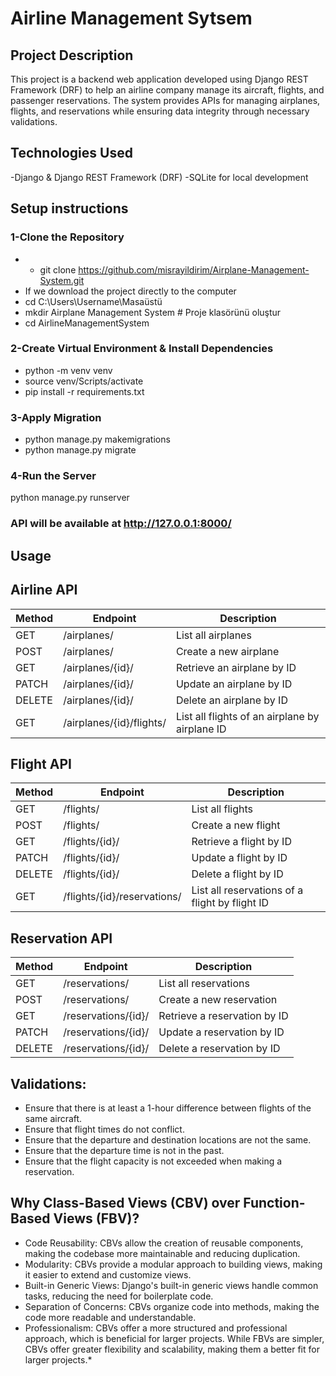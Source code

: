 # Airline Management Sytsem

## Project Description
This project is a backend web application developed using Django REST Framework (DRF) to help an airline company manage its aircraft, flights, and passenger reservations. The system provides APIs for managing airplanes, flights, and reservations while ensuring data integrity through necessary validations.

## Technologies Used
-Django & Django REST Framework (DRF)
-SQLite for local development

## Setup instructions
### 1-Clone the Repository
- - git clone https://github.com/misrayildirim/Airplane-Management-System.git
- If we download the project directly to the computer
- cd C:\Users\Username\Masaüstü
- mkdir Airplane Management System  # Proje klasörünü oluştur
- cd AirlineManagementSystem 

### 2-Create Virtual Environment & Install Dependencies
- python -m venv venv
- source venv/Scripts/activate 
- pip install -r requirements.txt

### 3-Apply Migration 
- python manage.py makemigrations
- python manage.py migrate      

### 4-Run the Server
python manage.py runserver    

### API will be available at http://127.0.0.1:8000/

## Usage

## Airline API

| Method | Endpoint                    | Description                                   |
|--------|-----------------------------|-----------------------------------------------|
| GET    | /airplanes/                 | List all airplanes                            |
| POST   | /airplanes/                 | Create a new airplane                         |
| GET    | /airplanes/{id}/            | Retrieve an airplane by ID                    |
| PATCH  | /airplanes/{id}/            | Update an airplane by ID                      |
| DELETE | /airplanes/{id}/            | Delete an airplane by ID                      |
| GET    | /airplanes/{id}/flights/    | List all flights of an airplane by airplane ID|

## Flight API

| Method | Endpoint                    | Description                                      |
|--------|-----------------------------|--------------------------------------------------|
| GET    | /flights/                   | List all flights                                 |
| POST   | /flights/                   | Create a new flight                              |
| GET    | /flights/{id}/              | Retrieve a flight by ID                          |
| PATCH  | /flights/{id}/              | Update a flight by ID                            |
| DELETE | /flights/{id}/              | Delete a flight by ID                            |
| GET    | /flights/{id}/reservations/ | List all reservations of a flight by flight ID   |

## Reservation API

| Method | Endpoint                   | Description                              |
|--------|----------------------------|------------------------------------------|
| GET    | /reservations/              | List all reservations                   |
| POST   | /reservations/              | Create a new reservation                |
| GET    | /reservations/{id}/         | Retrieve a reservation by ID            |
| PATCH  | /reservations/{id}/         | Update a reservation by ID              |
| DELETE | /reservations/{id}/         | Delete a reservation by ID              |

## Validations:

* Ensure that there is at least a 1-hour difference between flights of the same aircraft.
* Ensure that flight times do not conflict.
* Ensure that the departure and destination locations are not the same.
* Ensure that the departure time is not in the past.
* Ensure that the flight capacity is not exceeded when making a reservation.


## Why Class-Based Views (CBV) over Function-Based Views (FBV)?

* Code Reusability: CBVs allow the creation of reusable components, making the codebase more maintainable and reducing duplication.
* Modularity: CBVs provide a modular approach to building views, making it easier to extend and customize views.
* Built-in Generic Views: Django's built-in generic views handle common tasks, reducing the need for boilerplate code.
* Separation of Concerns: CBVs organize code into methods, making the code more readable and understandable.
* Professionalism: CBVs offer a more structured and professional approach, which is beneficial for larger projects.
While FBVs are simpler, CBVs offer greater flexibility and scalability, making them a better fit for larger projects.* 
